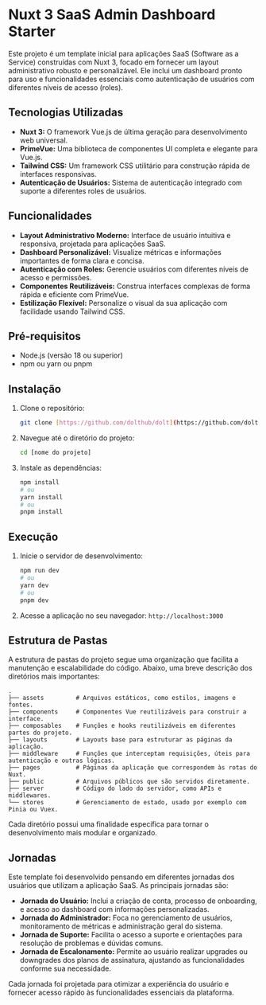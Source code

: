 # Nuxt 3 SaaS Admin Dashboard Starter

Este projeto é um template inicial para aplicações SaaS (Software as a Service) construídas com Nuxt 3, focado em fornecer um layout administrativo robusto e personalizável. Ele inclui um dashboard pronto para uso e funcionalidades essenciais como autenticação de usuários com diferentes níveis de acesso (roles).

## Tecnologias Utilizadas

* **Nuxt 3:** O framework Vue.js de última geração para desenvolvimento web universal.
* **PrimeVue:** Uma biblioteca de componentes UI completa e elegante para Vue.js.
* **Tailwind CSS:** Um framework CSS utilitário para construção rápida de interfaces responsivas.
* **Autenticação de Usuários:** Sistema de autenticação integrado com suporte a diferentes roles de usuários.

## Funcionalidades

* **Layout Administrativo Moderno:** Interface de usuário intuitiva e responsiva, projetada para aplicações SaaS.
* **Dashboard Personalizável:** Visualize métricas e informações importantes de forma clara e concisa.
* **Autenticação com Roles:** Gerencie usuários com diferentes níveis de acesso e permissões.
* **Componentes Reutilizáveis:** Construa interfaces complexas de forma rápida e eficiente com PrimeVue.
* **Estilização Flexível:** Personalize o visual da sua aplicação com facilidade usando Tailwind CSS.

## Pré-requisitos

* Node.js (versão 18 ou superior)
* npm ou yarn ou pnpm

## Instalação

1.  Clone o repositório:

    ```bash
    git clone [https://github.com/dolthub/dolt](https://github.com/dolthub/dolt)
    ```

2.  Navegue até o diretório do projeto:

    ```bash
    cd [nome do projeto]
    ```

3.  Instale as dependências:

    ```bash
    npm install
    # ou
    yarn install
    # ou
    pnpm install
    ```

## Execução

1.  Inicie o servidor de desenvolvimento:

    ```bash
    npm run dev
    # ou
    yarn dev
    # ou
    pnpm dev
    ```

2.  Acesse a aplicação no seu navegador: `http://localhost:3000`

## Estrutura de Pastas

A estrutura de pastas do projeto segue uma organização que facilita a manutenção e escalabilidade do código. Abaixo, uma breve descrição dos diretórios mais importantes:

```
.
├── assets         # Arquivos estáticos, como estilos, imagens e fontes.
├── components     # Componentes Vue reutilizáveis para construir a interface.
├── composables    # Funções e hooks reutilizáveis em diferentes partes do projeto.
├── layouts        # Layouts base para estruturar as páginas da aplicação.
├── middleware     # Funções que interceptam requisições, úteis para autenticação e outras lógicas.
├── pages          # Páginas da aplicação que correspondem às rotas do Nuxt.
├── public         # Arquivos públicos que são servidos diretamente.
├── server         # Código do lado do servidor, como APIs e middlewares.
└── stores         # Gerenciamento de estado, usado por exemplo com Pinia ou Vuex.
```

Cada diretório possui uma finalidade específica para tornar o desenvolvimento mais modular e organizado.

## Jornadas

Este template foi desenvolvido pensando em diferentes jornadas dos usuários que utilizam a aplicação SaaS. As principais jornadas são:

- **Jornada do Usuário:** Inclui a criação de conta, processo de onboarding, e acesso ao dashboard com informações personalizadas.
- **Jornada do Administrador:** Foca no gerenciamento de usuários, monitoramento de métricas e administração geral do sistema.
- **Jornada de Suporte:** Facilita o acesso a suporte e orientações para resolução de problemas e dúvidas comuns.
- **Jornada de Escalonamento:** Permite ao usuário realizar upgrades ou downgrades dos planos de assinatura, ajustando as funcionalidades conforme sua necessidade.

Cada jornada foi projetada para otimizar a experiência do usuário e fornecer acesso rápido às funcionalidades essenciais da plataforma.
